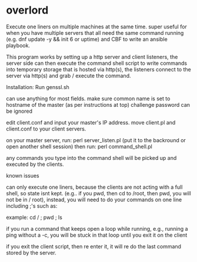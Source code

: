 # overlord

Execute one liners on multiple machines at the same time.
super useful for when you have multiple servers that all need the same command running (e.g. dnf update -y && init 6 or uptime) and CBF to write an ansible playbook.


This program works by setting up a http server and client listeners, the server side can then execute the command shell script to write commands into temporary storage that is hosted via http(s), the listeners connect to the server via http(s) and grab / execute the command.

Installation:
Run genssl.sh

can use anything for most fields.
make sure common name is set to hostname of the master (as per instructions at top)
challenge password can be ignored



edit client.conf and input your master's IP address.
move client.pl and client.conf to your client servers.

on your master server, run:
perl server_listen.pl (put it to the backround or open another shell session)
then run:
perl command_shell.pl

any commands you type into the command shell will be picked up and executed by the clients.

known issues


can only execute one liners, because the clients are not acting with a full shell, so state isnt kept.
(e.g.. if you pwd, then cd to /root, then pwd, you will not be in / root), instead, you will need to do your commands on one line including ;'s such as:


example: cd / ; pwd ; ls

if you run a command that keeps open a loop while running, e.g., running a ping without a -c, you will be stuck in that loop until you exit it on the client

if you exit the client script, then re enter it, it will re do the last command stored by the server.

